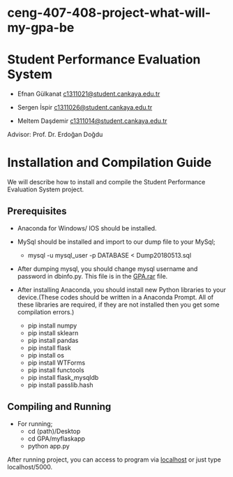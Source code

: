 # ceng-407-408-project-what-will-my-gpa-be

# Student Performance Evaluation System

* Efnan Gülkanat c1311021@student.cankaya.edu.tr

* Sergen İspir c1311026@student.cankaya.edu.tr

* Meltem Daşdemir c1311014@student.cankaya.edu.tr

Advisor: Prof. Dr. Erdoğan Doğdu

# **Installation and Compilation Guide**
We will describe how to install and compile the Student Performance Evaluation System project.

## **Prerequisites**

* Anaconda for Windows/ IOS should be installed.
* MySql should be installed and import to our dump file to your MySql;
	* mysql -u mysql_user -p DATABASE < Dump20180513.sql
	
* After dumping mysql, you should change mysql username and password in dbinfo.py. This file is in the [GPA.rar](https://github.com/CankayaUniversity/ceng-407-408-project-what-will-my-gpa-be/releases) file.

* After installing Anaconda, you should install new Python libraries to your device.(These codes should be written in a Anaconda Prompt. All of these libraries are required, if they are not installed then you get some compilation errors.)
	* pip install numpy
	* pip install sklearn
	* pip install pandas
  * pip install flask
  * pip install os 
  * pip install WTForms
  * pip install functools
  * pip install flask_mysqldb
  * pip install passlib.hash


## **Compiling and Running**
* For running;
	* cd (path)/Desktop
  * cd GPA/myflaskapp
  * python app.py
 
After running project, you can access to program via [localhost](http://localhost/5000) or just type localhost/5000.
